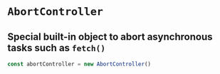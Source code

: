 # `AbortController`

## Special built-in object to abort asynchronous tasks such as `fetch()`

```js
const abortController = new AbortController()
```